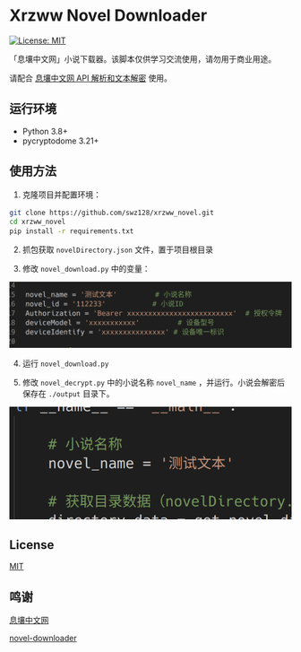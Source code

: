 <!--
 * @Author: swz128 swz12306@gmail.com
 * @Date: 2024-11-12 17:41:40
 * @LastEditors: swz128 swz12306@gmail.com
 * @LastEditTime: 2024-11-12 18:32:19
 * @FilePath: /xrzww_novel/README.md
 * @Description: 这是默认设置,请设置`customMade`, 打开koroFileHeader查看配置 进行设置: https://github.com/OBKoro1/koro1FileHeader/wiki/%E9%85%8D%E7%BD%AE
-->
# Xrzww Novel Downloader
[![License: MIT](https://img.shields.io/badge/License-MIT-yellow.svg)](https://opensource.org/licenses/MIT)

「息壤中文网」小说下载器。该脚本仅供学习交流使用，请勿用于商业用途。

请配合 [息壤中文网 API 解析和文本解密](doc/xrzww_api.md) 使用。

## 运行环境

- Python 3.8+
- pycryptodome 3.21+

## 使用方法

1. 克隆项目并配置环境：

```bash
git clone https://github.com/swz128/xrzww_novel.git
cd xrzww_novel
pip install -r requirements.txt
```

2. 抓包获取 `novelDirectory.json` 文件，置于项目根目录

3. 修改 `novel_download.py` 中的变量：

![](doc/img/1.png)

4. 运行 `novel_download.py`

5. 修改 `novel_decrypt.py` 中的小说名称 `novel_name` ，并运行。小说会解密后保存在 `./output` 目录下。

![](doc/img/2.png)

## License

[MIT](LICENSE)

## 鸣谢

[息壤中文网](https://www.xrzww.com/)

[novel-downloader](https://github.com/404-novel-project/novel-downloader)